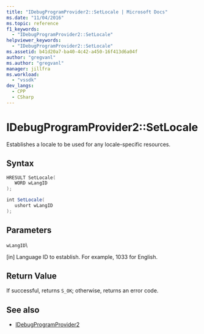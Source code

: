 ```yaml
---
title: "IDebugProgramProvider2::SetLocale | Microsoft Docs"
ms.date: "11/04/2016"
ms.topic: reference
f1_keywords:
  - "IDebugProgramProvider2::SetLocale"
helpviewer_keywords:
  - "IDebugProgramProvider2::SetLocale"
ms.assetid: b41d20a7-ba40-4c42-a450-16f413d6a04f
author: "gregvanl"
ms.author: "gregvanl"
manager: jillfra
ms.workload:
  - "vssdk"
dev_langs:
  - CPP
  - CSharp
---
```

# IDebugProgramProvider2::SetLocale
Establishes a locale to be used for any locale-specific resources.

## Syntax

```cpp
HRESULT SetLocale(
   WORD wLangID
);
```

```csharp
int SetLocale(
   ushort wLangID
);
```

## Parameters
 `wLangID`\

 [in] Language ID to establish. For example, 1033 for English.

## Return Value
 If successful, returns `S_OK`; otherwise, returns an error code.

## See also
- [IDebugProgramProvider2](../../../extensibility/debugger/reference/idebugprogramprovider2.md)